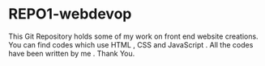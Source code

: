 # REPO1-webdevop
This Git Repository holds some of my work on front end website creations. You can find codes which use HTML , CSS and JavaScript . All the codes have been written by me . Thank You. 

